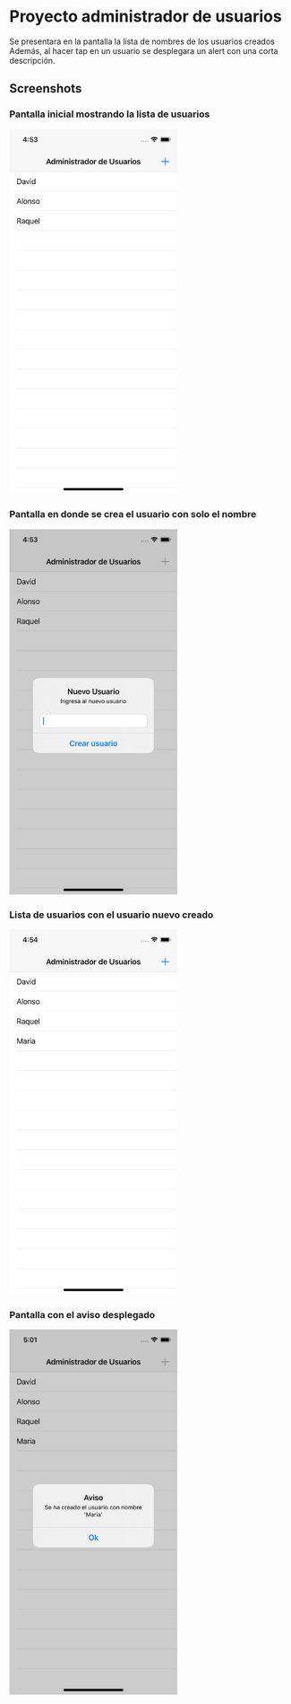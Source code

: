 # Proyecto administrador de usuarios

Se presentara en la pantalla la lista de nombres de los usuarios creados
Además, al hacer tap en un usuario se desplegara un alert con una corta descripción.

## Screenshots

### Pantalla inicial mostrando la lista de usuarios
<img src="./screen1.png" width="300" />

### Pantalla en donde se crea el usuario con solo el nombre
<img src="./screen2.png" width="300" />

### Lista de usuarios con el usuario nuevo creado
<img src="./screen3.png" width="300" />

### Pantalla con el aviso desplegado
<img src="./screen4.png" width="300" />
